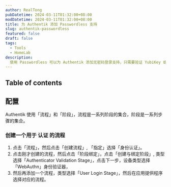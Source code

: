 ```yaml
---
author: RealTong
pubDatetime: 2024-03-11T01:32:00+08:00
modDatetime: 2024-03-11T01:32:00+08:00
title: 为 Authentik 添加 Passwordless 支持
slug: authentik-passwordless
featured: false
draft: false
tags:
  - Tools
  - HomeLab
description:
  使用 Passwordless 可以为 Authentik 添加无密码登录支持，只需要验证 YubiKey 或者 iPhone 就可以登录任何通过 Authentik 验证的服务。  
---
```



## Table of contents


## 配置
Authentik 使用「流程」和「阶段」，流程是一系列阶段的集合，阶段是一系列步骤的集合。

### 创建一个用于 认证 的流程
1. 点击「流程」，然后点击「创建流程」, 「指定」选择「身份认证」。
2. 点击刚才创建的流程，然后点击「阶段绑定」，点击「创建与绑定阶段」, 类型选择「Authenticator Validation Stage」，点击下一步，设备类型选择「WebAuthn」身份验证器，
3. 然后再添加一个流程，类型选择「User Login Stage」，然后在应用提供程序选择对应的流程。
